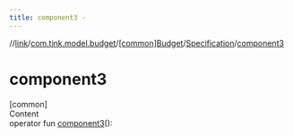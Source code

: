 ```yaml
---
title: component3 -
---
```

//[link](../../../index.md)/[com.tink.model.budget](../../index.md)/[[common]Budget](../index.md)/[Specification](index.md)/[component3](component3.md)



# component3  
[common]  
Content  
operator fun [component3](component3.md)(): <ERROR CLASS>  




